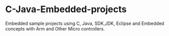 # C-Java-Embedded-projects

Embedded sample projects using C, Java, SDK,JDK, Eclipse 
and Embedded concepts with Arm and Other Micro controllers.
